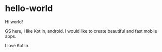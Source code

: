 # hello-world

Hi world!

GS here, I like Kotlin, android.
I would like to create beautiful and fast mobile apps.

I love Kotlin.
